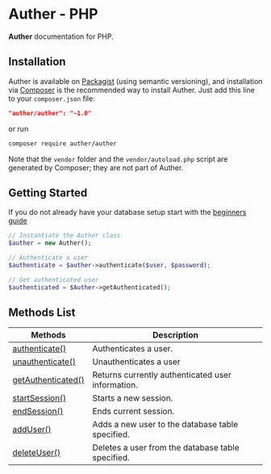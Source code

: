 # Auther - PHP

**Auther** documentation for PHP.

## Installation

Auther is available on [Packagist](https://packagist.org/packages/) (using semantic versioning), and installation via [Composer](https://getcomposer.org) is the recommended way to install Auther. Just add this line to your `composer.json` file:

```json
"auther/auther": "~1.0"
```

or run

```sh
composer require auther/auther
```

Note that the `vendor` folder and the `vendor/autoload.php` script are generated by Composer; they are not part of Auther.

## Getting Started

If you do not already have your database setup start with the [beginners guide](beginners_guide.md)

```php
// Instantiate the Auther class
$auther = new Auther();

// Authenticate a user
$authenticate = $auther->authenticate($user, $password);

// Get authenticated user
$authenticated = $Auther->getAuthenticated();
```

## Methods List

| Methods | Description |
| --- | --- |
| [authenticate()](methods/authenticate.md) | Authenticates a user. |
| [unauthenticate()](methods/unauthenticate.md) | Unauthenticates a user |
| [getAuthenticated()](methods/getAuthenticated.md) | Returns currently authenticated user information. |
| [startSession()](methods/startSession.md) | Starts a new session. |
| [endSession()](methods/endSession.md) | Ends current session. |
| [addUser()](methods/addUser.md) | Adds a new user to the database table specified. |
| [deleteUser()](methods/deleteUser.md) | Deletes a user from the database table specified. |